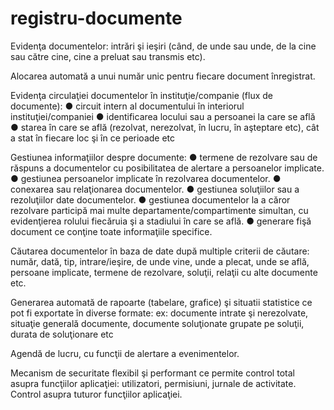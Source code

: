 # registru-documente

Evidenţa documentelor: intrări şi ieşiri (când, de unde sau unde, de la cine sau către cine, cine a preluat sau transmis etc).

Alocarea automată a unui număr unic pentru fiecare document înregistrat.

Evidenţa circulaţiei documentelor în instituţie/companie (flux de documente): 
● circuit intern al documentului în interiorul instituţiei/companiei 
● identificarea locului sau a persoanei la care se află 
● starea în care se află (rezolvat, nerezolvat, în lucru, în aşteptare etc), cât a stat în fiecare loc şi în ce perioade etc

Gestiunea informaţiilor despre documente: 
● termene de rezolvare sau de răspuns a documentelor cu posibilitatea de alertare a persoanelor implicate. 
● gestiunea persoanelor implicate în rezolvarea documentelor. 
● conexarea sau relaţionarea documentelor. 
● gestiunea soluţiilor sau a rezoluţiilor date documentelor. 
● gestiunea documentelor la a căror rezolvare participă mai multe departamente/compartimente simultan, cu evidenţierea rolului fiecăruia şi a stadiului în care se află. 
● generare fişă document ce conţine toate informaţiile specifice.

Căutarea documentelor în baza de date după multiple criterii de căutare: număr, dată, tip, intrare/ieşire, de unde vine, unde a plecat, unde se află, persoane implicate, termene de rezolvare, soluţii, relaţii cu alte documente etc.

Generarea automată de rapoarte (tabelare, grafice) şi situatii statistice ce pot fi exportate în diverse formate: ex: documente intrate şi nerezolvate, situaţie generală documente, documente soluţionate grupate pe soluţii, durata de soluţionare etc

Agendă de lucru, cu funcţii de alertare a evenimentelor.

Mecanism de securitate flexibil şi performant ce permite control total asupra funcţiilor aplicaţiei: utilizatori, permisiuni, jurnale de activitate.
Control asupra tuturor funcţiilor aplicaţiei.